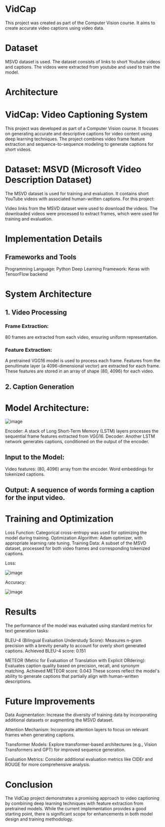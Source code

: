 # VidCap
This project was created as part of the Computer Vision course.
It aims to create accurate video captions using video data.

# Dataset
MSVD dataset is used. The dataset consists of links to short Youtube videos and captions. The videos were extracted from youtube and used to train the model.

# Architecture

# VidCap: Video Captioning System
This project was developed as part of a Computer Vision course. It focuses on generating accurate and descriptive captions for video content using deep learning techniques. The project combines video frame feature extraction and sequence-to-sequence modeling to generate captions for short videos.

# Dataset: MSVD (Microsoft Video Description Dataset)
The MSVD dataset is used for training and evaluation. It contains short YouTube videos with associated human-written captions. For this project:

Video links from the MSVD dataset were used to download the videos.
The downloaded videos were processed to extract frames, which were used for training and evaluation.
# Implementation Details
## Frameworks and Tools
Programming Language: Python
Deep Learning Framework: Keras with TensorFlow backend
# System Architecture
## 1. Video Processing
### Frame Extraction:
80 frames are extracted from each video, ensuring uniform representation.
### Feature Extraction:
A pretrained VGG16 model is used to process each frame.
Features from the penultimate layer (a 4096-dimensional vector) are extracted for each frame.
These features are stored in an array of shape (80, 4096) for each video.
## 2. Caption Generation
# Model Architecture:
![image](https://github.com/user-attachments/assets/c4fc5893-1ffa-4283-974b-273d81616efd)

Encoder: A stack of Long Short-Term Memory (LSTM) layers processes the sequential frame features extracted from VGG16.
Decoder: Another LSTM network generates captions, conditioned on the output of the encoder.
## Input to the Model:
Video features: (80, 4096) array from the encoder.
Word embeddings for tokenized captions.
## Output: A sequence of words forming a caption for the input video.
# Training and Optimization
Loss Function: Categorical cross-entropy was used for optimizing the model during training.
Optimization Algorithm: Adam optimizer, with appropriate learning rate tuning.
Training Data: A subset of the MSVD dataset, processed for both video frames and corresponding tokenized captions.

Loss:

![image](https://github.com/user-attachments/assets/8a95919a-2942-4f22-a483-6e19839914af)

Accuracy:

![image](https://github.com/user-attachments/assets/21650dee-9151-4b94-a772-4b467dfc125c)

# Results
The performance of the model was evaluated using standard metrics for text generation tasks:

BLEU-4 (Bilingual Evaluation Understudy Score): Measures n-gram precision with a brevity penalty to account for overly short generated captions.
Achieved BLEU-4 score: 0.151

METEOR (Metric for Evaluation of Translation with Explicit ORdering): Evaluates caption quality based on precision, recall, and synonym matching.
Achieved METEOR score: 0.043
These scores reflect the model's ability to generate captions that partially align with human-written descriptions.

# Future Improvements
Data Augmentation: Increase the diversity of training data by incorporating additional datasets or augmenting the MSVD dataset.

Attention Mechanism: Incorporate attention layers to focus on relevant frames when generating captions.

Transformer Models: Explore transformer-based architectures (e.g., Vision Transformers and GPT) for improved sequence generation.

Evaluation Metrics: Consider additional evaluation metrics like CIDEr and ROUGE for more comprehensive analysis.
# Conclusion
The VidCap project demonstrates a promising approach to video captioning by combining deep learning techniques with feature extraction from pretrained models. While the current implementation provides a good starting point, there is significant scope for enhancements in both model design and training methodology.
